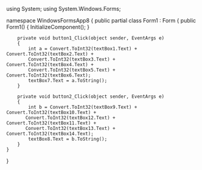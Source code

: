 using System;
using System.Windows.Forms;

namespace WindowsFormsApp8
{
    public partial class Form1 : Form
    {
        public Form1()
        {
            InitializeComponent();
        }

        private void button1_Click(object sender, EventArgs e)
        {
            int a = Convert.ToInt32(textBox1.Text) + Convert.ToInt32(textBox2.Text) +
            Convert.ToInt32(textBox3.Text) + Convert.ToInt32(textBox4.Text) + 
            Convert.ToInt32(textBox5.Text) + Convert.ToInt32(textBox6.Text);
            textBox7.Text = a.ToString();
        }

        private void button2_Click(object sender, EventArgs e)
        {
            int b = Convert.ToInt32(textBox9.Text) + Convert.ToInt32(textBox10.Text) +
           Convert.ToInt32(textBox12.Text) + Convert.ToInt32(textBox11.Text) +
           Convert.ToInt32(textBox13.Text) + Convert.ToInt32(textBox14.Text);
            textBox8.Text = b.ToString();
        }
    }
}

